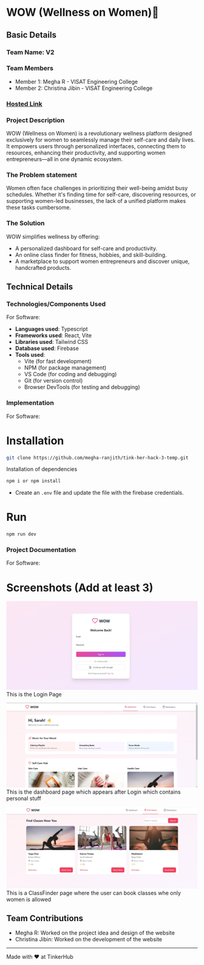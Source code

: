 # WOW (Wellness on Women)🎯


## Basic Details
### Team Name: V2


### Team Members
- Member 1: Megha R - VISAT Engineering College
- Member 2: Christina Jibin - VISAT Engineering College

### [Hosted Link](https://tink-her-hack-3-temp-nine.vercel.app/)

### Project Description
WOW (Wellness on Women) is a revolutionary wellness platform designed exclusively for women to seamlessly manage their self-care and daily lives. It empowers users through personalized interfaces, connecting them to resources, enhancing their productivity, and supporting women entrepreneurs—all in one dynamic ecosystem.

### The Problem statement
Women often face challenges in prioritizing their well-being amidst busy schedules. Whether it's finding time for self-care, discovering resources, or supporting women-led businesses, the lack of a unified platform makes these tasks cumbersome.

### The Solution
WOW simplifies wellness by offering:

- A personalized dashboard for self-care and productivity.
- An online class finder for fitness, hobbies, and skill-building.
- A marketplace to support women entrepreneurs and discover unique, handcrafted products.

## Technical Details
### Technologies/Components Used
For Software:
- **Languages used**: Typescript
- **Frameworks used**: React, Vite
- **Libraries used**: Tailwind CSS
- **Database used**: Firebase
- **Tools used**: 
  - Vite (for fast development)
  - NPM (for package management)
  - VS Code (for coding and debugging)
  - Git (for version control)
  - Browser DevTools (for testing and debugging)

### Implementation
For Software:
# Installation

```bash
git clone https://github.com/megha-ranjith/tink-her-hack-3-temp.git
```

Installation of dependencies

```bash
npm i or npm install
```
- Create an `.env` file and update the file with the firebase credentials.

# Run
```bash
npm run dev
```

### Project Documentation
For Software:

# Screenshots (Add at least 3)
![Login](https://github.com/megha-ranjith/tink-her-hack-3-temp/blob/main/assets/login.jpeg)
This is the Login Page

![Dashboard](https://github.com/megha-ranjith/tink-her-hack-3-temp/blob/main/assets/dashboard.jpeg)
This is the dashboard page which appears after Login which contains personal stuff

![ClassFinder](https://github.com/megha-ranjith/tink-her-hack-3-temp/blob/main/assets/findclasses.jpeg)
This is a ClassFinder page where the user can book classes whe only women is allowed


## Team Contributions
- Megha R: Worked on the project idea and design of the website
- Christina Jibin: Worked on the development of the website

---
Made with ❤️ at TinkerHub

